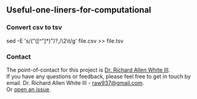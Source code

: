 ## Useful-one-liners-for-computational

### Convert csv to tsv 
sed -E 's/("([^"]*)")?,/\2\t/g' file.csv >> file.tsv

### Contact 
The point-of-contact for this project is [Dr. Richard Allen White III](https://github.com/raw937).<br />
If you have any questions or feedback, please feel free to get in touch by email. 
Dr. Richard Allen White III - raw937@gmail.com.  <br />
Or [open an issue](https://github.com/raw937/Useful-one-liners-for-computational/issues).
